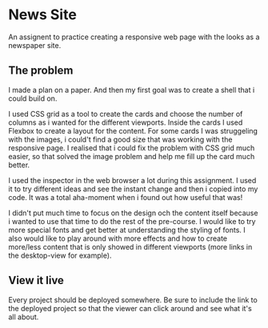 # News Site

An assignent to practice creating a responsive web page with the looks as a newspaper site. 

## The problem

I made a plan on a paper. And then my first goal was to create a shell that i could build on. 

I used CSS grid as a tool to create the cards and choose the number of columns as i wanted for the different viewports. Inside the cards I used Flexbox to create a layout for the content. For some cards I was struggeling with the images, i could't find a good size that was working with the responsive page. I realised that i could fix the problem with CSS grid much easier, so that solved the image problem and help me fill up the card much better.

I used the inspector in the web browser a lot during this assignment. I used it to try different ideas and see the instant change and then i copied into my code. It was a total aha-moment when i found out how useful that was!

I didn't put much time to focus on the design och the content itself because i wanted to use that time to do the rest of the pre-course. I would like to try more special fonts and get better at understanding the styling of fonts. I also would like to play around with more effects and how to create more/less content that is only showed in different viewports (more links in the desktop-view for example). 


## View it live
Every project should be deployed somewhere. Be sure to include the link to the deployed project so that the viewer can click around and see what it's all about.
